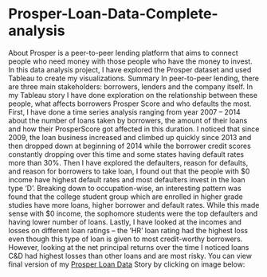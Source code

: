 # Prosper-Loan-Data-Complete-analysis
About
Prosper is a peer-to-peer lending platform that aims to connect people who need money with those people who have the money to invest. In this data analysis project, I have explored the Prosper dataset and used Tableau to create my visualizations.
Summary
In peer-to-peer lending, there are three main stakeholders: borrowers, lenders and the company itself. In my Tableau story I have done exploration on the relationship between these people, what affects borrowers Prosper Score and who defaults the most. First, I have done a time series analysis ranging from year 2007 – 2014 about the number of loans taken by borrowers, the amount of their loans and how their ProsperScore got affected in this duration. I noticed that since 2009, the loan business increased and climbed up quickly since 2013 and then dropped down at beginning of 2014 while the borrower credit scores constantly dropping over this time and some states having default rates more than 30%. Then I have explored the defaulters, reason for defaults, and reason for borrowers to take loan, I found out that the people with $0 income have highest default rates and most defaulters invest in the loan type ‘D’. Breaking down to occupation-wise, an interesting pattern was found that the college student group which are enrolled in higher grade studies have more loans, higher borrower and default rates. While this made sense with $0 income, the sophomore students were the top defaulters and having lower number of loans. Lastly, I have looked at the incomes and losses on different loan ratings – the ‘HR’ loan rating had the highest loss even though this type of loan is given to most credit-worthy borrowers. However, looking at the net principal returns over the time I noticed loans C&D had highest losses than other loans and are most risky.
You can view final version of my [Prosper Loan Data](https://public.tableau.com/profile/atharva.tipre#!/vizhome/ProsperLoanDataVisualization_16125019381200/ProsperLoanStory-Version2) Story by clicking on image below:
